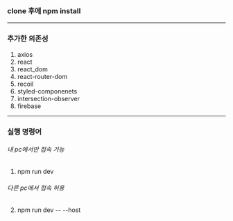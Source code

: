 ### clone 후에 npm install
---
### 추가한 의존성
1. axios
2. react
3. react_dom
4. react-router-dom
5. recoil
8. styled-componenets
9. intersection-observer
10. firebase
---
### 실행 명령어
###### 내 pc에서만 접속 가능
1. npm run dev
###### 다른 pc에서 접속 허용
2. npm run dev -- --host